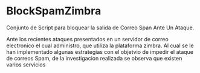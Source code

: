 # BlockSpamZimbra
Conjunto de Script para bloquear la salida de Correo Span Ante Un Ataque.

Ante los recientes ataques presentados en un servidor de correo electronico el cual administro, que utiliza la plataforma zimbra.
Al cual se le han implementado algunas estrategias con el objetvio de impedir el ataque de correos Spam, de la investigacion realizada se observa que existen varios servicios
